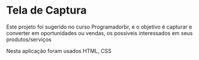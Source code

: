 # Tela de Captura

Este projeto foi sugerido no curso Programadorbr, e o objetivo é capturar e converter em oportunidades ou vendas, os possiveis  interessados em seus produtos/serviços

Nesta aplicação foram usados ​​HTML, CSS




                  



